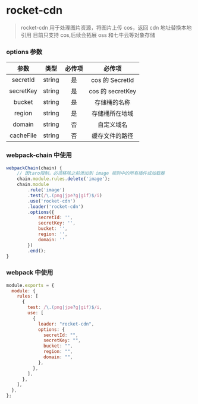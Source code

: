 # rocket-cdn

> rocket-cdn 用于处理图片资源，将图片上传 cos，返回 cdn 地址替换本地引用
> 目前只支持 cos,后续会拓展 oss 和七牛云等对象存储

### options 参数

|   参数    |  类型  | 必传项 |      必传项      |
| :-------: | :----: | :----: | :--------------: |
| secretId  | string |   是   | cos 的 SecretId  |
| secretKey | string |   是   | cos 的 secretKey |
|  bucket   | string |   是   |   存储桶的名称   |
|  region   | string |   是   |  存储桶所在地域  |
|  domain   | string |   否   |    自定义域名    |
| cacheFile | string |   否   |  缓存文件的路径  |

### webpack-chain 中使用

```js
webpackChain(chain) {
    // 因taro限制，必须移除之前添加到 image 规则中的所有插件或加载器
    chain.module.rules.delete('image');
    chain.module
        .rule('image')
        .test(/\.(png|jpe?g|gif)$/i)
        .use('rocket-cdn')
        .loader('rocket-cdn')
        .options({
            secretId: '',
            secretKey: '',
            bucket: '',
            region: '',
            domain: ''
        })
        .end();
}
```

### webpack 中使用

```js
module.exports = {
  module: {
    rules: [
      {
        test: /\.(png|jpe?g|gif)$/i,
        use: [
          {
            loader: "rocket-cdn",
            options: {
              secretId: "",
              secretKey: "",
              bucket: "",
              region: "",
              domain: "",
            },
          },
        ],
      },
    ],
  },
};
```
